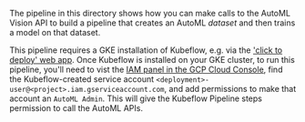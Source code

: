
The pipeline in this directory shows how you can make calls to the AutoML Vision API to build a pipeline that creates an AutoML *dataset* and then trains a model on that dataset.

This pipeline requires a GKE installation of Kubeflow, e.g. via the
['click to deploy' web app](https://deploy.kubeflow.cloud/#/deploy).
Once Kubeflow is installed on your GKE cluster, to run this pipeline, you'll need to vist the [IAM panel in the GCP Cloud Console](https://pantheon.corp.google.com/iam-admin/iam), find the Kubeflow-created service account
`<deployment>-user@<project>.iam.gserviceaccount.com`, and add permissions to make that account an `AutoML Admin`. This will give the Kubeflow Pipeline steps permission to call the AutoML APIs.

